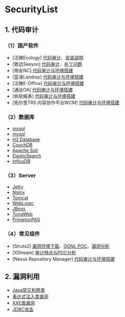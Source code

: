 # SecurityList

## 1. 代码审计

### （1）国产软件

* [泛微Ecology]
[代码审计](Java_OA/EcologyAudit.md)、[安装说明](Java_OA/Ecology9_install.md)
* [致远Seeyon]
[代码审计](Java_OA/SeeyonAudit.md)、[补丁问题](Java_OA/Seeyon_clazzDecompile.md)
* [用友NC]
[代码审计与环境搭建](Java_OA/yongyou_NC_Audit.md)
* [蓝凌Landray]
[代码审计与环境搭建](Java_OA/LandrayEkpAudit.md)
* [泛微E-Office]
[代码审计与环境搭建](Other_OA/%E6%B3%9B%E5%BE%AEE-Office.md)
* [通达OA]
[代码审计与环境搭建](Other_OA/%E9%80%9A%E8%BE%BEOA.md)
* [帆软报表]
[代码审计与环境搭建](Java_OA/FineReportAudit.md)
* [拓尔思TRS 内容协作平台WCM]
[代码审计与环境搭建](Java_OA/WCM_Audit.md)

### （2）数据库 ###
* [mssql](Database/mssql.md)
* [mysql](Database/mysql.md)
* [H2 Database](Database/H2%20Database.md)
* [CouchDB](Database/CouchDB.md)
* [Apache Solr](Database/Apache%20Solr.md)
* [ElasticSearch](Database/ElasticSearch.md)
* [InfluxDB](Database/InfluxDB.md)

### （3）Server ###
* [Jetty](Server/Jetty.md)
* [Nginx](Server/Nginx.md)
* [Tomcat](Server/Tomcat.md)
* [WebLogic](Server/Weblogic.md)
* [JBoss](Server/Jboss.md)
* [TongWeb](Server/TongWeb.md)
* [PrimetonPAS](Server/PrimetonPASAudit.md)

### （4）常见组件 ###
* [Struts2]
[漏洞环境下载](https://github.com/ax1sX/SecurityList/tree/main/Struts2/demo)、[OGNL POC](Struts2/POC%E8%A7%A3%E6%9E%90.md)、[漏洞分析](Struts2/Struts2%E6%BC%8F%E6%B4%9E%E5%88%86%E6%9E%90.md)
* [XStream]
[审计特点与POC分析](Java_OA/xstream.md)
* [Nexus Repository Manager]
[代码审计与环境搭建](Java_OA/Nexus%20Repository%20Manager%20Audit.md)

## 2. 漏洞利用 ##

* [Java常见利用类](JavaVulType/%E5%B8%B8%E8%A7%81%E5%88%A9%E7%94%A8%E7%B1%BB.md)
* [表达式注入类漏洞](JavaVulType/Expression.md)
* [XXE类漏洞](JavaVulType/XXE.md)
* [JDBC攻击](JavaVulType/JDBC.md)
